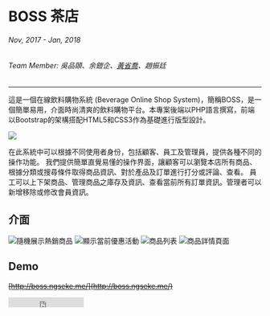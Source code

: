 # BOSS 茶店
###### Nov, 2017 - Jan, 2018
###### Team Member: 吳品頤、余鎧企、<a href='/about'>黃省喬</a>、趙振廷
---

這是一個在線飲料購物系統 (Beverage Online Shop System)，簡稱BOSS，是一個簡單易用，介面時尚清爽的飲料購物平台。本專案後端以PHP語言撰寫，前端以Bootstrap的架構搭配HTML5和CSS3作為基礎進行版型設計。

![](~@/assets/img/article/boss/boss1.png)

在此系統中可以根據不同使用者身份，包括顧客、員工及管理員，提供各種不同的操作功能。
我們提供簡單直覺易懂的操作界面，讓顧客可以瀏覽本店所有商品、根據分類或搜尋條件取得商品資訊、對於產品及訂單進行打分或評論、查看。
員工可以上下架商品、管理商品之庫存及資訊、查看當前所有訂單資訊。管理者可以新增移除或修改會員資訊。

## 介面
![隨機展示熱銷商品](~@/assets/img/article/boss/boss2.png)
![顯示當前優惠活動](~@/assets/img/article/boss/boss3.png)
![商品列表](~@/assets/img/article/boss/boss4.png)
![商品詳情頁面](~@/assets/img/article/boss/boss5.png)

## Demo

~~[http://boss.ngseke.me/](http://boss.ngseke.me/)~~

<iframe src="https://ghbtns.com/github-btn.html?user=ngseke&repo=boss&type=star&count=false" frameborder="0" scrolling="0" width="150" height="20"></iframe>
